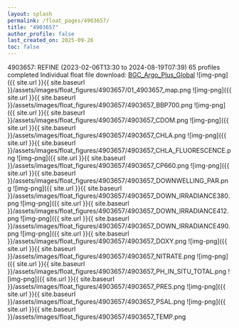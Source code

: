 ```yaml
---
layout: splash
permalink: /float_pages/4903657/
title: "4903657"
author_profile: false
last_created_on: 2025-09-26
toc: false
---
```

 
4903657: REFINE (2023-02-06T13:30 to 2024-08-19T07:39)
65 profiles completed
Individual float file download: [BGC_Argo_Plus_Global](https://ftp.soest.hawaii.edu/bgc_argo_plus/Individual_Floats/outliers_removed/4903657_Sprof_processed.nc)
![img-png]({{ site.url }}{{ site.baseurl }}/assets/images/float_figures/4903657/01_4903657_map.png
![img-png]({{ site.url }}{{ site.baseurl }}/assets/images/float_figures/4903657/4903657_BBP700.png
![img-png]({{ site.url }}{{ site.baseurl }}/assets/images/float_figures/4903657/4903657_CDOM.png
![img-png]({{ site.url }}{{ site.baseurl }}/assets/images/float_figures/4903657/4903657_CHLA.png
![img-png]({{ site.url }}{{ site.baseurl }}/assets/images/float_figures/4903657/4903657_CHLA_FLUORESCENCE.png
![img-png]({{ site.url }}{{ site.baseurl }}/assets/images/float_figures/4903657/4903657_CP660.png
![img-png]({{ site.url }}{{ site.baseurl }}/assets/images/float_figures/4903657/4903657_DOWNWELLING_PAR.png
![img-png]({{ site.url }}{{ site.baseurl }}/assets/images/float_figures/4903657/4903657_DOWN_IRRADIANCE380.png
![img-png]({{ site.url }}{{ site.baseurl }}/assets/images/float_figures/4903657/4903657_DOWN_IRRADIANCE412.png
![img-png]({{ site.url }}{{ site.baseurl }}/assets/images/float_figures/4903657/4903657_DOWN_IRRADIANCE490.png
![img-png]({{ site.url }}{{ site.baseurl }}/assets/images/float_figures/4903657/4903657_DOXY.png
![img-png]({{ site.url }}{{ site.baseurl }}/assets/images/float_figures/4903657/4903657_NITRATE.png
![img-png]({{ site.url }}{{ site.baseurl }}/assets/images/float_figures/4903657/4903657_PH_IN_SITU_TOTAL.png
![img-png]({{ site.url }}{{ site.baseurl }}/assets/images/float_figures/4903657/4903657_PRES.png
![img-png]({{ site.url }}{{ site.baseurl }}/assets/images/float_figures/4903657/4903657_PSAL.png
![img-png]({{ site.url }}{{ site.baseurl }}/assets/images/float_figures/4903657/4903657_TEMP.png
